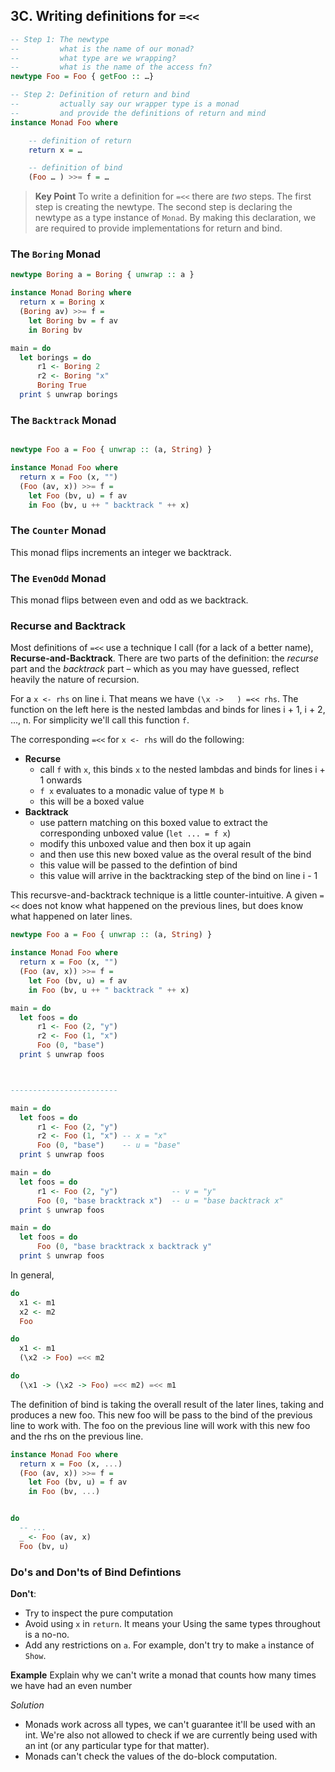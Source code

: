 ## 3C. Writing definitions for `=<<`




```haskell
-- Step 1: The newtype 
--         what is the name of our monad?
--         what type are we wrapping?
--         what is the name of the access fn?
newtype Foo = Foo { getFoo :: …}

-- Step 2: Definition of return and bind
--         actually say our wrapper type is a monad
--         and provide the definitions of return and mind
instance Monad Foo where

    -- definition of return
    return x = … 

    -- definition of bind
    (Foo … ) >>= f = … 
```

> **Key Point** To write a definition for `=<<` there are *two* steps.
The first step is creating the newtype. The second step is declaring the newtype as a type instance
of `Monad`. By making this declaration, we are required to provide implementations for
return and bind.



### The `Boring` Monad

```haskell
newtype Boring a = Boring { unwrap :: a }

instance Monad Boring where
  return x = Boring x
  (Boring av) >>= f =
    let Boring bv = f av
    in Boring bv

main = do
  let borings = do
      r1 <- Boring 2
      r2 <- Boring "x"
      Boring True
  print $ unwrap borings
```

### The `Backtrack` Monad

```haskell

newtype Foo a = Foo { unwrap :: (a, String) }

instance Monad Foo where
  return x = Foo (x, "")
  (Foo (av, x)) >>= f =
    let Foo (bv, u) = f av
    in Foo (bv, u ++ " backtrack " ++ x)
```

### The `Counter` Monad
This monad flips increments an integer we backtrack.



### The `EvenOdd` Monad

This monad flips between even and odd as we backtrack.


### Recurse and Backtrack


Most definitions of `=<<` use a technique I call (for a lack of a better name),
**Recurse-and-Backtrack**. There are two parts of the definition: the *recurse* part
and the *backtrack* part – which as you may have guessed, reflect heavily the nature
of recursion.


For a `x <- rhs` on line i. That means we have `(\x ->   ) =<< rhs`.
The function on the left here is the nested lambdas and binds for lines i + 1, i + 2, ..., n.
For simplicity we'll call this function `f`.

The corresponding `=<<` for `x <- rhs` will do the following:

- **Recurse**
    - call `f` with `x`, this binds `x` to the nested lambdas and binds for lines i + 1 onwards
    - `f x` evaluates to a monadic value of type `M b`
    - this will be a boxed value
- **Backtrack**
    - use pattern matching on this boxed value to extract the corresponding unboxed value (`let ... = f x`)
    - modify this unboxed value and then box it up again
    - and then use this new boxed value as the overal result of the bind
    - this value will be passed to the defintion of bind
    - this value will arrive in the backtracking step of the bind on line i - 1


This recursve-and-backtrack technique is a little counter-intuitive.
A given `=<<` does not know what happened on the previous lines, 
but does know what happened on later lines.


```haskell
newtype Foo a = Foo { unwrap :: (a, String) }

instance Monad Foo where
  return x = Foo (x, "")
  (Foo (av, x)) >>= f =
    let Foo (bv, u) = f av
    in Foo (bv, u ++ " backtrack " ++ x)

main = do
  let foos = do
      r1 <- Foo (2, "y")
      r2 <- Foo (1, "x")
      Foo (0, "base")
  print $ unwrap foos



------------------------

main = do
  let foos = do
      r1 <- Foo (2, "y")
      r2 <- Foo (1, "x") -- x = "x"
      Foo (0, "base")    -- u = "base"
  print $ unwrap foos

main = do
  let foos = do
      r1 <- Foo (2, "y")            -- v = "y"
      Foo (0, "base bracktrack x")  -- u = "base backtrack x"
  print $ unwrap foos

main = do
  let foos = do
      Foo (0, "base bracktrack x backtrack y"
  print $ unwrap foos
```

In general,

```haskell
do
  x1 <- m1
  x2 <- m2
  Foo

do
  x1 <- m1
  (\x2 -> Foo) =<< m2

do
  (\x1 -> (\x2 -> Foo) =<< m2) =<< m1 
```

The definition of bind is taking the overall result of the later lines,
taking <rhs> and produces a new foo. This new foo will be pass to the bind
of the previous line to work with. The foo on the previous line
will work with this new foo and the rhs on the previous line.

```haskell
instance Monad Foo where
  return x = Foo (x, ...)
  (Foo (av, x)) >>= f =
    let Foo (bv, u) = f av
    in Foo (bv, ...)


do
  -- ...
  _ <- Foo (av, x)
  Foo (bv, u)
```

### Do's and Don'ts of Bind Defintions



**Don't**:
- Try to inspect the pure computation
- Avoid using `x` in `return`. It means your Using the same types throughout is a no-no. 
- Add any restrictions on `a`. For example, don't try to make `a` instance of `Show`.



**Example**
Explain why we can't write a monad that counts how many times we have had an even number

*Solution*
- Monads work across all types, we can't guarantee it'll be used with an int. 
We're also not allowed to check if we are currently being used with an int (or any particular type for that matter).
- Monads can't check the values of the do-block computation.
